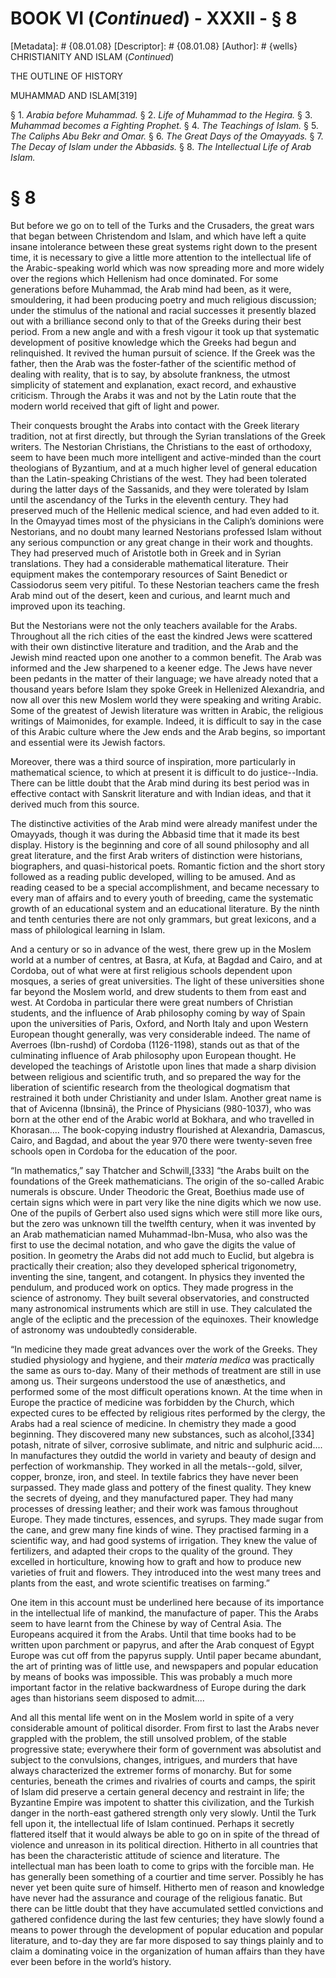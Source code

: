 # BOOK VI (_Continued_) - XXXII - § 8
[Metadata]: # {08.01.08}
[Descriptor]: # {08.01.08}
[Author]: # {wells}
CHRISTIANITY AND ISLAM (_Continued_)




THE OUTLINE OF HISTORY

MUHAMMAD AND ISLAM[319]

§ 1. _Arabia before Muhammad._ § 2. _Life of Muhammad to the      Hegira._
§ 3. _Muhammad becomes a Fighting Prophet._ § 4. _The      Teachings of Islam._
§ 5. _The Caliphs Abu Bekr and Omar._ § 6.      _The Great Days of the
Omayyads._ § 7. _The Decay of Islam under      the Abbasids._ § 8. _The
Intellectual Life of Arab Islam._

# § 8
But before we go on to tell of the Turks and the Crusaders, the great wars that
began between Christendom and Islam, and which have left a quite insane
intolerance between these great systems right down to the present time, it is
necessary to give a little more attention to the intellectual life of the
Arabic-speaking world which was now spreading more and more widely over the
regions which Hellenism had once dominated. For some generations before
Muhammad, the Arab mind had been, as it were, smouldering, it had been
producing poetry and much religious discussion; under the stimulus of the
national and racial successes it presently blazed out with a brilliance second
only to that of the Greeks during their best period. From a new angle and with
a fresh vigour it took up that systematic development of positive knowledge
which the Greeks had begun and relinquished. It revived the human pursuit of
science. If the Greek was the father, then the Arab was the foster-father of
the scientific method of dealing with reality, that is to say, by absolute
frankness, the utmost simplicity of statement and explanation, exact record,
and exhaustive criticism. Through the Arabs it was and not by the Latin route
that the modern world received that gift of light and power.

Their conquests brought the Arabs into contact with the Greek literary
tradition, not at first directly, but through the Syrian translations of the
Greek writers. The Nestorian Christians, the Christians to the east of
orthodoxy, seem to have been much more intelligent and active-minded than the
court theologians of Byzantium, and at a much higher level of general education
than the Latin-speaking Christians of the west. They had been tolerated during
the latter days of the Sassanids, and they were tolerated by Islam until the
ascendancy of the Turks in the eleventh century. They had preserved much of the
Hellenic medical science, and had even added to it. In the Omayyad times most
of the physicians in the Caliph’s dominions were Nestorians, and no doubt many
learned Nestorians professed Islam without any serious compunction or any great
change in their work and thoughts. They had preserved much of Aristotle both in
Greek and in Syrian translations. They had a considerable mathematical
literature. Their equipment makes the contemporary resources of Saint Benedict
or Cassiodorus seem very pitiful. To these Nestorian teachers came the fresh
Arab mind out of the desert, keen and curious, and learnt much and improved
upon its teaching.

But the Nestorians were not the only teachers available for the Arabs.
Throughout all the rich cities of the east the kindred Jews were scattered with
their own distinctive literature and tradition, and the Arab and the Jewish
mind reacted upon one another to a common benefit. The Arab was informed and
the Jew sharpened to a keener edge. The Jews have never been pedants in the
matter of their language; we have already noted that a thousand years before
Islam they spoke Greek in Hellenized Alexandria, and now all over this new
Moslem world they were speaking and writing Arabic. Some of the greatest of
Jewish literature was written in Arabic, the religious writings of Maimonides,
for example. Indeed, it is difficult to say in the case of this Arabic culture
where the Jew ends and the Arab begins, so important and essential were its
Jewish factors.

Moreover, there was a third source of inspiration, more particularly in
mathematical science, to which at present it is difficult to do justice--India.
There can be little doubt that the Arab mind during its best period was in
effective contact with Sanskrit literature and with Indian ideas, and that it
derived much from this source.

The distinctive activities of the Arab mind were already manifest under the
Omayyads, though it was during the Abbasid time that it made its best display.
History is the beginning and core of all sound philosophy and all great
literature, and the first Arab writers of distinction were historians,
biographers, and quasi-historical poets. Romantic fiction and the short story
followed as a reading public developed, willing to be amused. And as reading
ceased to be a special accomplishment, and became necessary to every man of
affairs and to every youth of breeding, came the systematic growth of an
educational system and an educational literature. By the ninth and tenth
centuries there are not only grammars, but great lexicons, and a mass of
philological learning in Islam.

And a century or so in advance of the west, there grew up in the Moslem world
at a number of centres, at Basra, at Kufa, at Bagdad and Cairo, and at Cordoba,
out of what were at first religious schools dependent upon mosques, a series of
great universities. The light of these universities shone far beyond the Moslem
world, and drew students to them from east and west. At Cordoba in particular
there were great numbers of Christian students, and the influence of Arab
philosophy coming by way of Spain upon the universities of Paris, Oxford, and
North Italy and upon Western European thought generally, was very considerable
indeed. The name of Averroes (Ibn-rushd) of Cordoba (1126-1198), stands out as
that of the culminating influence of Arab philosophy upon European thought. He
developed the teachings of Aristotle upon lines that made a sharp division
between religious and scientific truth, and so prepared the way for the
liberation of scientific research from the theological dogmatism that
restrained it both under Christianity and under Islam. Another great name is
that of Avicenna (Ibnsinā), the Prince of Physicians (980-1037), who was born
at the other end of the Arabic world at Bokhara, and who travelled in
Khorasan.... The book-copying industry flourished at Alexandria, Damascus,
Cairo, and Bagdad, and about the year 970 there were twenty-seven free schools
open in Cordoba for the education of the poor.

“In mathematics,” say Thatcher and Schwill,[333] “the Arabs built on the
foundations of the Greek mathematicians. The origin of the so-called Arabic
numerals is obscure. Under Theodoric the Great, Boethius made use of certain
signs which were in part very like the nine digits which we now use. One of the
pupils of Gerbert also used signs which were still more like ours, but the zero
was unknown till the twelfth century, when it was invented by an Arab
mathematician named Muhammad-Ibn-Musa, who also was the first to use the
decimal notation, and who gave the digits the value of position. In geometry
the Arabs did not add much to Euclid, but algebra is practically their
creation; also they developed spherical trigonometry, inventing the sine,
tangent, and cotangent. In physics they invented the pendulum, and produced
work on optics. They made progress in the science of astronomy. They built
several observatories, and constructed many astronomical instruments which are
still in use. They calculated the angle of the ecliptic and the precession of
the equinoxes. Their knowledge of astronomy was undoubtedly considerable.

“In medicine they made great advances over the work of the Greeks. They studied
physiology and hygiene, and their _materia medica_ was practically the same as
ours to-day. Many of their methods of treatment are still in use among us.
Their surgeons understood the use of anæsthetics, and performed some of the
most difficult operations known. At the time when in Europe the practice of
medicine was forbidden by the Church, which expected cures to be effected by
religious rites performed by the clergy, the Arabs had a real science of
medicine. In chemistry they made a good beginning. They discovered many new
substances, such as alcohol,[334] potash, nitrate of silver, corrosive
sublimate, and nitric and sulphuric acid.... In manufactures they outdid the
world in variety and beauty of design and perfection of workmanship. They
worked in all the metals--gold, silver, copper, bronze, iron, and steel. In
textile fabrics they have never been surpassed. They made glass and pottery of
the finest quality. They knew the secrets of dyeing, and they manufactured
paper. They had many processes of dressing leather; and their work was famous
throughout Europe. They made tinctures, essences, and syrups. They made sugar
from the cane, and grew many fine kinds of wine. They practised farming in a
scientific way, and had good systems of irrigation. They knew the value of
fertilizers, and adapted their crops to the quality of the ground. They
excelled in horticulture, knowing how to graft and how to produce new varieties
of fruit and flowers. They introduced into the west many trees and plants from
the east, and wrote scientific treatises on farming.”

One item in this account must be underlined here because of its importance in
the intellectual life of mankind, the manufacture of paper. This the Arabs seem
to have learnt from the Chinese by way of Central Asia. The Europeans acquired
it from the Arabs. Until that time books had to be written upon parchment or
papyrus, and after the Arab conquest of Egypt Europe was cut off from the
papyrus supply. Until paper became abundant, the art of printing was of little
use, and newspapers and popular education by means of books was impossible.
This was probably a much more important factor in the relative backwardness of
Europe during the dark ages than historians seem disposed to admit....

And all this mental life went on in the Moslem world in spite of a very
considerable amount of political disorder. From first to last the Arabs never
grappled with the problem, the still unsolved problem, of the stable
progressive state; everywhere their form of government was absolutist and
subject to the convulsions, changes, intrigues, and murders that have always
characterized the extremer forms of monarchy. But for some centuries, beneath
the crimes and rivalries of courts and camps, the spirit of Islam did preserve
a certain general decency and restraint in life; the Byzantine Empire was
impotent to shatter this civilization, and the Turkish danger in the north-east
gathered strength only very slowly. Until the Turk fell upon it, the
intellectual life of Islam continued. Perhaps it secretly flattered itself that
it would always be able to go on in spite of the thread of violence and
unreason in its political direction. Hitherto in all countries that has been
the characteristic attitude of science and literature. The intellectual man has
been loath to come to grips with the forcible man. He has generally been
something of a courtier and time server. Possibly he has never yet been quite
sure of himself. Hitherto men of reason and knowledge have never had the
assurance and courage of the religious fanatic. But there can be little doubt
that they have accumulated settled convictions and gathered confidence during
the last few centuries; they have slowly found a means to power through the
development of popular education and popular literature, and to-day they are
far more disposed to say things plainly and to claim a dominating voice in the
organization of human affairs than they have ever been before in the world’s
history.

